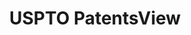 ---
bigquery: https://console.cloud.google.com/bigquery?p=patents-public-data&d=patentsview&page=dataset
citation: Attribution should be given to PatentsView for use, distribution, or derivative
  works.
code: https://github.com/CSSIP-AIR/PatentsView-Code-Snippets/
contributors: USPTO
cost: None
description: 'PatentsView includes US patent data including raw data (summaries, applications,
  pregrant applications), disambugations of inventors and assignees, and inventor
  gender estimates.  Also foreign priority data, # of figures and sheets, and government
  interest statements.'
documentation: https://patentsview.org/query/builder-faqs
last_edit: 04/06/2022, 18:31:00
location: https://patentsview.org/
maintained_by: USPTO
record_creation_timestamp: 12/2/2020 17:20:46
schema_fields:
- state
- disamb_assignee_id_20191008
- abstract
- exemplary
- disamb_inventor_id_20190820
- dependent
- status
- disamb_assignee_id_20200630
- relkind
- disamb_assignee_id_20190820
- fname
- subgroup_id
- _102_date
- disclaimer_date
- gi_statement
- main_group
- location_id
- disamb_assignee_id_20181127
- county_fips
- country_transformed
- subgroup
- longitude
- group_id
- role
- term_grant
- city
- kind
- sector_title
- name_last
- uuid
- level_two
- mainclass_id
- inventor_id
- application_id
- action_date
- reldocno
- disamb_inventor_id_20170307
- withdrawn
- length
- disamb_inventor_id_20200929
- level_three
- latlong
- disamb_inventor_id_20181127
- rawassignee_id
- category
- num_figures
- disamb_inventor_id_20170808
- subclass_id
- sequence
- latin_name
- attribution_status
- ipc_version_indicator
- disamb_assignee_id_20191231
- id
- latitude
- term_extension
- rawlocation_id
- filename
- ipc_class
- lname
- section
- disamb_inventor_id_20190312
- rule_47
- deceased
- assignee_id
- male_flag
- date
- patent_id
- state_fips
- classification_status
- disamb_assignee_id_20200929
- name_first
- applicant_type
- disamb_inventor_id_20200331
- classification_value
- _371_date
- num_sheets
- publication_number
- classification_level
- designation
- subsection_id
- doc_type
- level_one
- num
- organization
- name
- category_id
- f371_date
- number
- subclass
- lawyer_id
- organization_id
- county
- disamb_assignee_id_20190312
- rawinventor_id
- disamb_inventor_id_20191231
- series_code
- term_disclaimer
- lapse_of_patent
- variety
- contract_award_number
- symbol_position
- field_id
- text
- citation_id
- disamb_inventor_id_20201229
- classification_data_source
- disamb_inventor_id_20180528
- disamb_inventor_id_20191008
- country
- disamb_inventor_id_20171003
- section_id
- male
- rel_id
- num_claims
- disamb_inventor_id_20171226
- field_title
- title
- f102_date
- group
- type
- disamb_assignee_id_20200331
- subcategory_id
- disamb_inventor_id_20200630
- doctype
shortname: patentsview
tags:
- disambiguation
- United States
- gender
terms_of_use: Creative Commons Attribution 4.0 International License.
timeframe: 1963-1999
title: USPTO PatentsView
uuid: cf1780b1-e265-4e49-8d1d-83b9cfe0fd9a
---